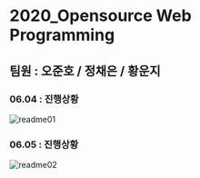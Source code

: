 # 2020_Opensource Web Programming
## 팀원 : 오준호 / 정채은 / 황운지

### 06.04 : 진행상황

![readme01](https://user-images.githubusercontent.com/50094387/83753176-c5b45a80-a6a4-11ea-9554-b282931c3a06.jpg)

### 06.05 : 진행상황

![readme02](https://user-images.githubusercontent.com/50094387/83866338-a54ad580-a762-11ea-88cc-66210f203195.jpg)
